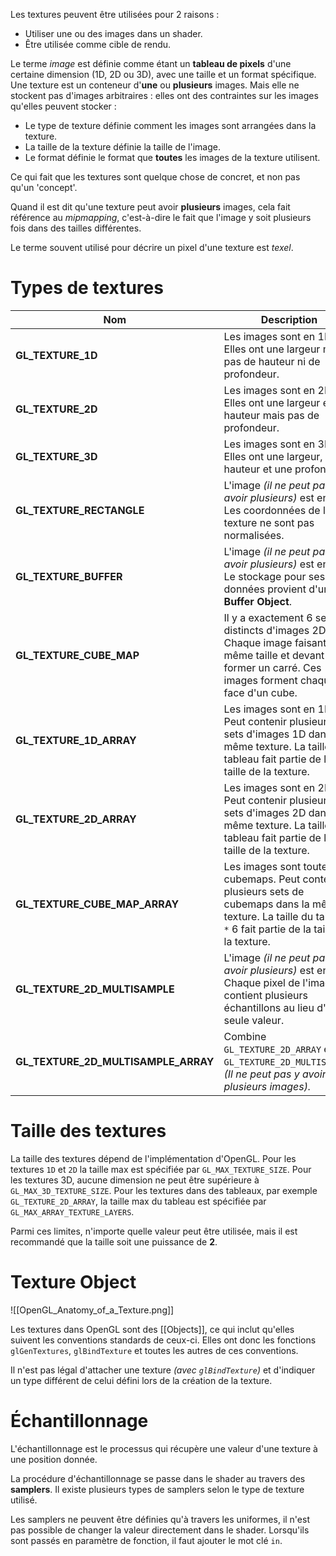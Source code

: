 Les textures peuvent être utilisées pour 2 raisons :
- Utiliser une ou des images dans un shader.
- Être utilisée comme cible de rendu.

Le terme *image* est définie comme étant un **tableau de pixels** d'une certaine dimension (1D, 2D ou 3D), avec une taille et un format spécifique.
Une texture est un conteneur d'**une** ou **plusieurs** images. Mais elle ne stockent pas d'images arbitraires : elles ont des contraintes sur les images qu'elles peuvent stocker :
- Le type de texture définie comment les images sont arrangées dans la texture.
- La taille de la texture définie la taille de l'image.
- Le format définie le format que **toutes** les images de la texture utilisent.

Ce qui fait que les textures sont quelque chose de concret, et non pas qu'un 'concept'.

Quand il est dit qu'une texture peut avoir **plusieurs** images, cela fait référence au *mipmapping*, c'est-à-dire le fait que l'image y soit plusieurs fois dans des tailles différentes.

Le terme souvent utilisé pour décrire un pixel d'une texture est *texel*.

# Types de textures

| Nom | Description |
| ---- | ---- |
| **GL_TEXTURE_1D** | Les images sont en 1D. Elles ont une largeur mais pas de hauteur ni de profondeur. |
| **GL_TEXTURE_2D** | Les images sont en 2D. Elles ont une largeur et une hauteur mais pas de profondeur. |
| **GL_TEXTURE_3D** | Les images sont en 3D. Elles ont une largeur, une hauteur et une profondeur. |
| **GL_TEXTURE_RECTANGLE** | L'image *(il ne peut pas y en avoir plusieurs)* est en 2D. Les coordonnées de la texture ne sont pas normalisées. |
| **GL_TEXTURE_BUFFER** | L'image *(il ne peut pas y en avoir plusieurs)* est en 1D. Le stockage pour ses données provient d'un **Buffer Object**. |
| **GL_TEXTURE_CUBE_MAP** | Il y a exactement 6 sets distincts d'images 2D. Chaque image faisant la même taille et devant former un carré. Ces images forment chaque face d'un cube. |
| **GL_TEXTURE_1D_ARRAY** | Les images sont en 1D. Peut contenir plusieurs sets d'images 1D dans la même texture. La taille du tableau fait partie de la taille de la texture. |
| **GL_TEXTURE_2D_ARRAY** | Les images sont en 2D. Peut contenir plusieurs sets d'images 2D dans la même texture. La taille du tableau fait partie de la taille de la texture. |
| **GL_TEXTURE_CUBE_MAP_ARRAY** | Les images sont toutes des cubemaps. Peut contenir plusieurs sets de cubemaps dans la même texture. La taille du tableau `*` 6 fait partie de la taille de la texture. |
| **GL_TEXTURE_2D_MULTISAMPLE** | L'image *(il ne peut pas y en avoir plusieurs)* est en 2D. Chaque pixel de l'image contient plusieurs échantillons au lieu d'une seule valeur. |
| **GL_TEXTURE_2D_MULTISAMPLE_ARRAY** | Combine `GL_TEXTURE_2D_ARRAY` et `GL_TEXTURE_2D_MULTISAMPLE`. *(Il ne peut pas y avoir plusieurs images).* |

# Taille des textures

La taille des textures dépend de l'implémentation d'OpenGL. Pour les textures `1D` et `2D` la taille max est spécifiée par `GL_MAX_TEXTURE_SIZE`.
Pour les textures 3D, aucune dimension ne peut être supérieure à `GL_MAX_3D_TEXTURE_SIZE`.
Pour les textures dans des tableaux, par exemple `GL_TEXTURE_2D_ARRAY`, la taille max du tableau est spécifiée par `GL_MAX_ARRAY_TEXTURE_LAYERS`.

Parmi ces limites, n'importe quelle valeur peut être utilisée, mais il est recommandé que la taille soit une puissance de **2**.

# Texture Object

![[OpenGL_Anatomy_of_a_Texture.png]]

Les textures dans OpenGL sont des [[Objects]], ce qui inclut qu'elles suivent les conventions standards de ceux-ci.
Elles ont donc les fonctions `glGenTextures`, `glBindTexture` et toutes les autres de ces conventions.

Il n'est pas légal d'attacher une texture *(avec `glBindTexture`)* et d'indiquer un type différent de celui défini lors de la création de la texture.

# Échantillonnage

L'échantillonnage est le processus qui récupère une valeur d'une texture à une position donnée.

La procédure d'échantillonnage se passe dans le shader au travers des **samplers**.
Il existe plusieurs types de samplers selon le type de texture utilisé.

Les samplers ne peuvent être définies qu'à travers les uniformes, il n'est pas possible de changer la valeur directement dans le shader.
Lorsqu'ils sont passés en paramètre de fonction, il faut ajouter le mot clé `in`.

